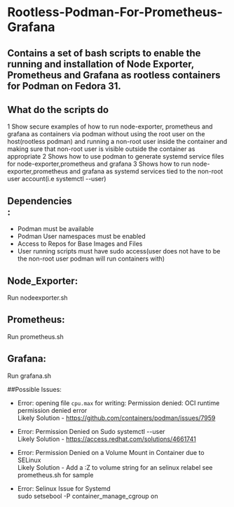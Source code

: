 # Rootless-Podman-For-Prometheus-Grafana

## Contains a set of bash scripts to enable the running and installation of Node Exporter, Prometheus and Grafana as rootless containers for Podman on Fedora 31.

## What do the scripts do<br/>
1 Show secure examples of how to run node-exporter, prometheus and grafana as containers via podman without using the root user on the host(rootless podman) and running a non-root user inside the container and making sure that non-root user is visible outside the container as appropriate
2 Shows how to use podman to generate systemd service files for node-exporter,prometheus and grafana
3 Shows how to run node-exporter,prometheus and grafana as systemd services tied to the non-root user account(i.e systemctl --user)

## Dependencies<br/>:
- Podman must be available
- Podman User namespaces must be enabled
- Access to Repos for Base Images and Files
- User running scripts must have sudo access(user does not have to be the non-root user podman will run containers with)

## Node_Exporter:
Run nodeexporter.sh

## Prometheus:
Run prometheus.sh

## Grafana:
Run grafana.sh


##Possible Issues:<br/>
- Error: opening file `cpu.max` for writing: Permission denied: OCI runtime permission denied error<br/>
  Likely Solution - https://github.com/containers/podman/issues/7959

- Error: Permission Denied on Sudo systemctl --user<br/>
  Likely Solution - https://access.redhat.com/solutions/4661741

- Error: Permission Denied on a Volume Mount in Container due to SELinux<br/>
  Likely Solution - Add a :Z to volume string for an selinux relabel see prometheus.sh for sample

- Error: Selinux Issue for Systemd<br/>
  sudo setsebool -P container_manage_cgroup on
  
